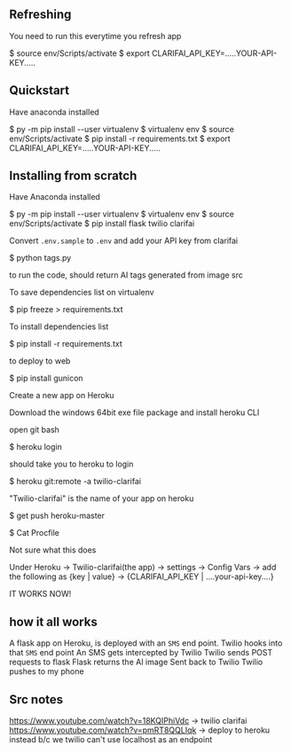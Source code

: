 ## Refreshing

You need to run this everytime you refresh app

$ source env/Scripts/activate
\$ export CLARIFAI_API_KEY=.....YOUR-API-KEY.....

## Quickstart

Have anaconda installed

$ py -m pip install --user virtualenv
$ virtualenv env
$ source env/Scripts/activate
$ pip install -r requirements.txt
\$ export CLARIFAI_API_KEY=.....YOUR-API-KEY.....

## Installing from scratch

Have Anaconda installed

$ py -m pip install --user virtualenv
$ virtualenv env
$ source env/Scripts/activate
$ pip install flask twilio clarifai

Convert `.env.sample` to `.env` and add your API key from clarifai

\$ python tags.py

to run the code, should return AI tags generated from image src

To save dependencies list on virtualenv

\$ pip freeze > requirements.txt

To install dependencies list

\$ pip install -r requirements.txt

to deploy to web

\$ pip install gunicon

Create a new app on Heroku

Download the windows 64bit exe file package and install heroku CLI

open git bash

\$ heroku login

should take you to heroku to login

\$ heroku git:remote -a twilio-clarifai

"Twilio-clarifai" is the name of your app on heroku

\$ get push heroku-master

\$ Cat Procfile

Not sure what this does

Under Heroku → Twilio-clarifai(the app) → settings → Config Vars → add the following as
{key | value} →
{CLARIFAI_API_KEY | ....your-api-key....}

IT WORKS NOW!

## how it all works

A flask app on Heroku, is deployed with an `SMS` end point.
Twilio hooks into that `SMS` end point
An SMS gets intercepted by Twilio
Twilio sends POST requests to flask
Flask returns the AI image
Sent back to Twilio
Twilio pushes to my phone

## Src notes

https://www.youtube.com/watch?v=18KQIPhiVdc → twilio clarifai
https://www.youtube.com/watch?v=pmRT8QQLIqk → deploy to heroku instead b/c we twilio can't use localhost as an endpoint

